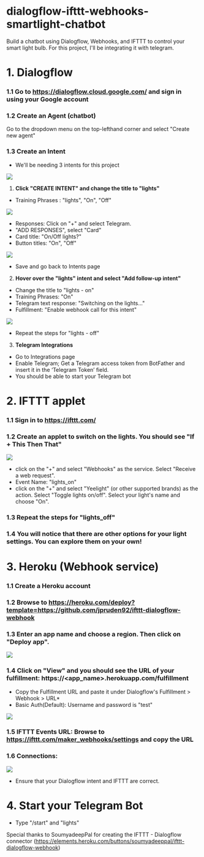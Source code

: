 # dialogflow-ifttt-webhooks-smartlight-chatbot
Build a chatbot using Dialogflow, Webhooks, and IFTTT to control your smart light bulb. For this project, I'll be integrating it with telegram.

# 1. Dialogflow

###   1.1 Go to https://dialogflow.cloud.google.com/ and sign in using your Google account
###   1.2 Create an Agent (chatbot)
Go to the dropdown menu on the top-lefthand corner and select "Create new agent"
###   1.3 Create an Intent
- We'll be needing 3 intents for this project

![](https://github.com/rainyraina/dialogflow_ifttt_webhooks_smartlight/blob/master/github_photos/intents.PNG)
1. **Click "CREATE INTENT" and change the title to "lights"**
* Training Phrases : "lights", "On", "Off"

![](https://github.com/rainyraina/dialogflow_ifttt_webhooks_smartlight/blob/master/github_photos/trainingphrases.PNG)
* Responses: Click on "+" and select Telegram. 
* "ADD RESPONSES", select "Card"
* Card title: "On/Off lights?"
* Button titles: "On", "Off"

![](https://github.com/rainyraina/dialogflow_ifttt_webhooks_smartlight/blob/master/github_photos/lights.PNG)
* Save and go back to Intents page
2. **Hover over the "lights" intent and select "Add follow-up intent"**
* Change the title to "lights - on"
* Training Phrases: "On"
* Telegram text response: "Switching on the lights..."
* Fulfillment: "Enable webhook call for this intent"

![](https://github.com/rainyraina/dialogflow_ifttt_webhooks_smartlight/blob/master/github_photos/enable_webhook.PNG)
* Repeat the steps for "lights - off"
3. **Telegram Integrations**
* Go to Integrations page
* Enable Telegram; Get a Telegram access token from BotFather and insert it in the ‘Telegram Token’ field.
* You should be able to start your Telegram bot

# 2.  IFTTT applet
### 1.1 Sign in to https://ifttt.com/
### 1.2 Create an applet to switch on the lights. You should see "If + This Then That"

![](https://github.com/rainyraina/dialogflow_ifttt_webhooks_smartlight/blob/master/github_photos/ifthisthenthat.PNG)
* click on the "+" and select "Webhooks" as the service. Select "Receive a web request".
* Event Name: "lights_on"
* click on the "+" and select "Yeelight" (or other supported brands) as the action. Select "Toggle lights on/off". Select your light's name and choose "On".
### 1.3 Repeat the steps for "lights_off"
### 1.4 You will notice that there are other options for your light settings. You can explore them on your own!
  
# 3.  Heroku (Webhook service)
### 1.1 Create a Heroku account
### 1.2 Browse to https://heroku.com/deploy?template=https://github.com/jpruden92/ifttt-dialogflow-webhook
### 1.3 Enter an app name and choose a region. Then click on "Deploy app".

![](https://github.com/rainyraina/dialogflow_ifttt_webhooks_smartlight/blob/master/github_photos/heroku.PNG)
### 1.4 Click on "View" and you should see the URL of your fulfillment: https://<app_name>.herokuapp.com/fulfillment
* Copy the Fulfillment URL and paste it under Dialogflow's Fulfillment > Webhook > URL*
* Basic Auth(Default): Username and password is "test" 

![](https://github.com/rainyraina/dialogflow_ifttt_webhooks_smartlight/blob/master/github_photos/fulfillment.PNG)
### 1.5 IFTTT Events URL: Browse to https://ifttt.com/maker_webhooks/settings and copy the URL
### 1.6 Connections:

![](https://github.com/rainyraina/dialogflow_ifttt_webhooks_smartlight/blob/master/github_photos/connections.PNG)
* Ensure that your Dialogflow intent and IFTTT are correct.
    
# 4. Start your Telegram Bot
- Type "/start" and "lights"
          
Special thanks to SoumyadeepPal for creating the IFTTT - Dialogflow connector (https://elements.heroku.com/buttons/soumyadeeppal/ifttt-dialogflow-webhook)
